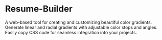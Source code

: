 # Resume-Builder
A web-based tool for creating and customizing beautiful color gradients. Generate linear and radial gradients with adjustable color stops and angles. Easily copy CSS code for seamless integration into your projects.

